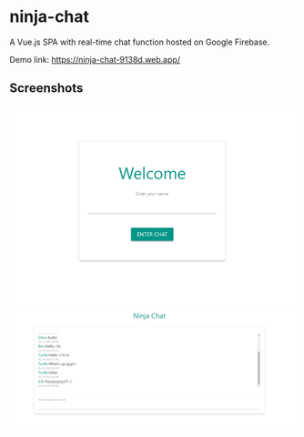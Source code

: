 # ninja-chat

A Vue.js SPA with real-time chat function hosted on Google Firebase.

Demo link: https://ninja-chat-9138d.web.app/

## Screenshots

![App snapshot 1](./src/assets/ss1.png)
![App snapshot 2](./src/assets/ss2.png)
